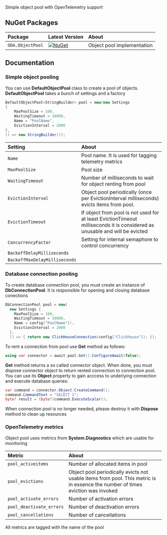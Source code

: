 Simple object pool with OpenTelemetry support 

## NuGet Packages

| **Package** | **Latest Version** | **About** |
|:--|:--|:--|
| `ODA.ObjectPool` | [![NuGet](https://img.shields.io/nuget/v/ODA.ObjectPool?logo=nuget&label=NuGet&color=blue)](https://www.nuget.org/packages/ODA.ObjectPool/ "Download ODA.ObjectPool from NuGet.org") | Object pool implementation |

## Documentation

### Simple object pooling

You can use **DefaultObjectPool** class to create a pool of objects.
**DefaultObjectPool** takes a bunch of settings and a factory

```cs
DefaultObjectPool<StringBuilder> pool = new(new Settings 
{ 
    MaxPoolSize = 100, 
    WaitingTimeout = 10000, 
    Name = "PoolName", 
    EvictionInterval = 2000 
},
() => new StringBuilder());
```

| **Setting** | **About** |
|:--|:--|
| `Name` | Pool name. It is used for tagging telemetry metrics |
| `MaxPoolSize` | Pool size |
| `WaitingTimeout` | Number of milliseconds to wait for object renting from pool |
| `EvictionInterval` | Object pool periodically (once per EvictionInterval milliseconds) evicts items from pool.  |
| `EvictionTimeout` | If object from pool is not used for at least EvictionTimeout milliseconds it is considered as unusable and will be evicted|
| `ConcurrencyFactor` | Setting for internal semaphore to control concurrency|
| `BackoffDelayMilliseconds` | |
| `BackoffMaxDelayMilliseconds` | |

### Database connection pooling

To create database connection pool, you must create an instance of **DbConnectionPool**. It is responsible for opening and closing database conections


```cs
DbConnectionPool pool = new(
  new Settings { 
    MaxPoolSize = 100, 
    WaitingTimeout = 10000, 
    Name = config["PoolName"]!, 
    EvictionInterval = 2000 
  },
  () => { return new ClickHouseConnection(config["Clickhouse"]); });
```

To rent a connection from pool use **Get** method as follows:

```cs
using var connector = await pool.Get().ConfigureAwait(false);
```

**Get** method returns a so called connector object. When done, you must dispose connector object to return rented connection to connection pool. You can use its **Object** property to gain acccess to underlying connection and execute database queries:

```cs
var command = connector.Object.CreateCommand();
command.CommandText = "SELECT 1";
byte? result = (byte?)command.ExecuteScalar();
```

When connection pool is no longer needed, please destroy it with **Dispose** method to clean up resources

### OpenTelemetry metrics

Object pool uses metrics from **System.Diagnostics** which are usable for monitoring 

| **Metric** | **About** |
|:--|:--|
| `pool_activeitems` | Number of allocated items in pool |
| `pool_evictions` | Object pool periodically evicts not usable items from pool. This metric is in essence the number of times eviction was invoked|
| `pool_activate_errors` | Number of activation errors |
| `pool_deactivate_errors` | Number of deactivation errors |
| `pool_cancellations` | Number of cancellations |

All metrics are tagged with the name of the pool



